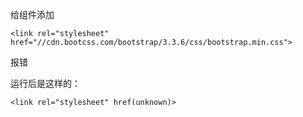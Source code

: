 给组件添加 
	
	<link rel="stylesheet" href="//cdn.bootcss.com/bootstrap/3.3.6/css/bootstrap.min.css">

报错

运行后是这样的：

	<link rel="stylesheet" href(unknown)>